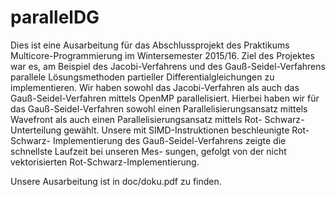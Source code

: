 # parallelDG

Dies ist eine Ausarbeitung für das Abschlussprojekt des Praktikums Multicore-Programmierung
im Wintersemester 2015/16. Ziel des Projektes war es, am Beispiel des Jacobi-Verfahrens und
des Gauß-Seidel-Verfahrens parallele Lösungsmethoden partieller Differentialgleichungen zu
implementieren. Wir haben sowohl das Jacobi-Verfahren als auch das Gauß-Seidel-Verfahren
mittels OpenMP parallelisiert. Hierbei haben wir für das Gauß-Seidel-Verfahren sowohl einen
Parallelisierungsansatz mittels Wavefront als auch einen Parallelisierungsansatz mittels Rot-
Schwarz-Unterteilung gewählt. Unsere mit SIMD-Instruktionen beschleunigte Rot-Schwarz-
Implementierung des Gauß-Seidel-Verfahrens zeigte die schnellste Laufzeit bei unseren Mes-
sungen, gefolgt von der nicht vektorisierten Rot-Schwarz-Implementierung.

Unsere Ausarbeitung ist in doc/doku.pdf zu finden.
